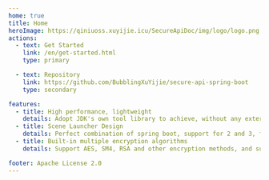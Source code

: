 ```yaml
---
home: true
title: Home
heroImage: https://qiniuoss.xuyijie.icu/SecureApiDoc/img/logo/logo.png
actions:
  - text: Get Started
    link: /en/get-started.html
    type: primary

  - text: Repository
    link: https://github.com/BubblingXuYijie/secure-api-spring-boot
    type: secondary

features:
  - title: High performance, lightweight
    details: Adopt JDK's own tool library to achieve, without any external dependencies; regular and annotation fine control interface processing range.
  - title: Scene Launcher Design
    details: Perfect combination of spring boot, support for 2 and 3, fully automated, flexible configuration, support for yml and bean methods.
  - title: Built-in multiple encryption algorithms
    details: Support AES, SM4, RSA and other encryption methods, and support DH front-end and back-end key negotiation methods.Support digital signature verification.

footer: Apache License 2.0
---
```

